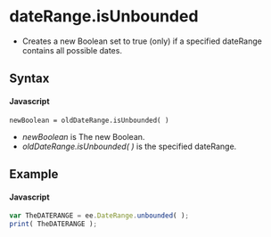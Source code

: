# dateRange.isUnbounded 
- Creates a new Boolean set to true (only) if a specified dateRange contains all possible dates.

## Syntax

#### Javascript
```
newBoolean = oldDateRange.isUnbounded( )
```

- *newBoolean* is The new Boolean.
- *oldDateRange.isUnbounded( )* is the specified dateRange.

## Example

#### Javascript
```javascript
var TheDATERANGE = ee.DateRange.unbounded( );
print( TheDATERANGE );
```
